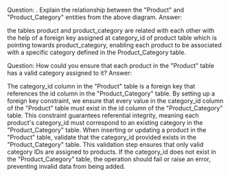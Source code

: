 
Question: . Explain the relationship between the "Product" and "Product_Category" entities from the above diagram.
Answer:

the tables product and product_category are related with each other with the help of a foreign key assigned at category_id of product table which is pointing towards product_category, enabling each product to be associated with a specific category defined in the Product_Category table.



Question: How could you ensure that each product in the "Product" table has a valid category assigned to it?
Answer: 

The category_id column in the "Product" table is a foreign key that references the id column in the "Product_Category" table. By setting up a foreign key constraint, we ensure that every value in the category_id column of the "Product" table must exist in the id column of the "Product_Category" table. This constraint guarantees referential integrity, meaning each product's category_id must correspond to an existing category in the "Product_Category" table. When inserting or updating a product in the "Product" table, validate that the category_id provided exists in the "Product_Category" table. This validation step ensures that only valid category IDs are assigned to products. If the category_id does not exist in the "Product_Category" table, the operation should fail or raise an error, preventing invalid data from being added.